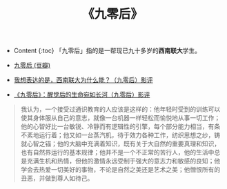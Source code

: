 ﻿---
layout:		post
category:	"reads"
title:		"《九零后》"

tags:		[]
---
- Content
{:toc}
「九零后」指的是一帮现已九十多岁的**西南联大**学生。



- [九零后 (豆瓣)](https://movie.douban.com/subject/35427471/)
- [我想表达的是，西南联大为什么能？（九零后）影评](https://movie.douban.com/review/13580859/)
- [《九零后》：醒觉后的生命宛如长河（九零后）影评](https://movie.douban.com/review/13581592/)



> 我认为，一个接受过通识教育的人应该是这样的：他年轻时受到的训练可以使其身体服从自己的意志，就像一台机器一样轻松而愉悦地从事一切工作；他的心智好比一台敏锐、冷静而有逻辑性的引擎，每个部分能力相当，有条不紊地运行着；他又如一台蒸汽机，待于效力各种工作，纺织思想之纱，铸就心智之锚；他的大脑中充满着知识，既有关于大自然的重要真理和知识，也有自然界运行的基本规律；他并不是一个不正常的苦行人，他的生活中总是充满生机和热情，但他的激情永远受制于强大的意志力和敏感的良知；他学会去热爱一切美好的事物，不论是自然之美还是艺术之美；他憎恨所有的丑恶，并做到尊人如待己。



